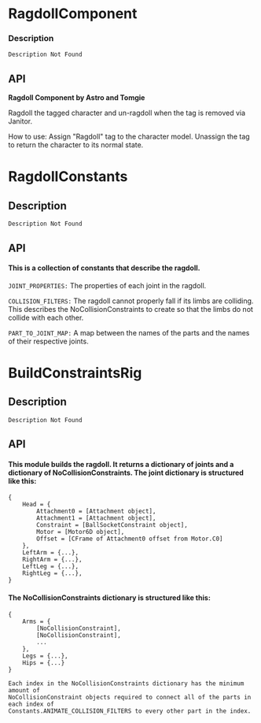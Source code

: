 # RagdollComponent

### Description

	Description Not Found

## API
	
**Ragdoll Component
by Astro and Tomgie**

Ragdoll the tagged character and un-ragdoll when the tag is removed via Janitor.

How to use:
Assign "Ragdoll" tag to the character model.
Unassign the tag to return the character to its normal state.

# RagdollConstants

## Description

    Description Not Found

## API

#### This is a collection of constants that describe the ragdoll.

`JOINT_PROPERTIES:` The properties of each joint in the ragdoll.

`COLLISION_FILTERS:` The ragdoll cannot properly fall if its limbs are colliding. This describes the NoCollisionConstraints to create so that the limbs do not collide with each other.

`PART_TO_JOINT_MAP:` A map between the names of the parts and the names of their respective joints.

# BuildConstraintsRig

## Description

    Description Not Found

## API

#### This module builds the ragdoll. It returns a dictionary of joints and a dictionary of NoCollisionConstraints. The joint dictionary is structured like this:

	{
		Head = {
			Attachment0 = [Attachment object],
			Attachment1 = [Attachment object],
			Constraint = [BallSocketConstraint object],
			Motor = [Motor6D object],
			Offset = [CFrame of Attachment0 offset from Motor.C0]
		},
		LeftArm = {...},
		RightArm = {...},
		LeftLeg = {...},
		RightLeg = {...},
	}


#### The NoCollisionConstraints dictionary is structured like this:

	{
		Arms = {
			[NoCollisionConstraint],
			[NoCollisionConstraint],
			...
		},
		Legs = {...},
		Hips = {...}
	}

	Each index in the NoCollisionConstraints dictionary has the minimum amount of
	NoCollisionConstraint objects required to connect all of the parts in each index of
	Constants.ANIMATE_COLLISION_FILTERS to every other part in the index.